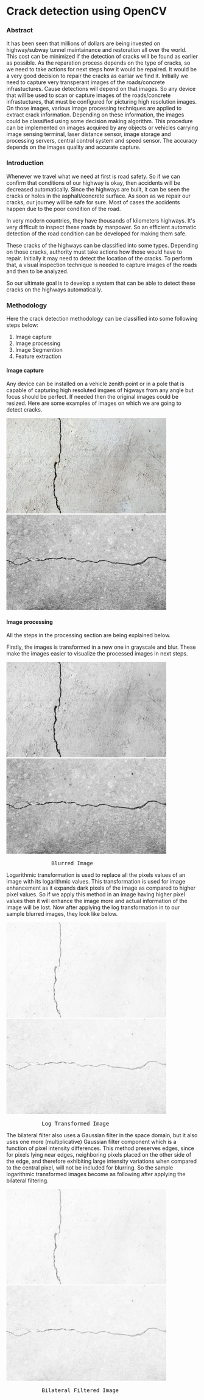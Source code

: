 # Crack detection using OpenCV

### Abstract
It has been seen that millions of dollars are being invested on highway/subway tunnel maintainance and restoration all over the world. This cost can be minimized if the detection of cracks will be found as earlier as possible. As the reparation process depends on the type of cracks, so we need to take actions for next steps how it would be repaired. It would be a very good decision to repair the cracks as earliar we find it. Initially we need to capture very transperant images of the roads/concrete infrastuctures. Cause detections will depend on that images. So any device that will be used to scan or capture images of the roads/concrete infrastuctures, that must be configured for picturing high resolution images. On those images, various image processing techniques are applied to extract crack information. Depending on these information, the images could be classified using some decision making algorithm. This procedure can be implemented on images acquired by any objects or vehicles carrying image sensing terminal, laser distance sensor, image storage and processing servers, central control system and speed sensor. The accuracy depends on the images quality and accurate capture.

### Introduction
Whenever we travel what we need at first is road safety. So if we can confirm that conditions of our highway is okay, then accidents will be decreased automatically. Since the highways are built, it can be seen the cracks or holes in the asphalt/concrete surface. As soon as we repair our cracks, our journey will be safe for sure. Most of cases the accidents happen due to the poor condition of the road.

In very modern countries, they have thousands of kilometers highways. It's very difficult to inspect these roads by manpower. So an efficient automatic detection of the road condition can be developed for making them safe.

These cracks of the highways can be classified into some types. Depending on those cracks, authority must take actions how those would have to repair. Initially it may need to detect the location of the cracks. To perform that, a visual inspection technique is needed to capture images of the roads and then to be analyzed.

So our ultimate goal is to develop a system that can be able to detect these cracks on the highways automatically.

### Methodology
Here the crack detection methodology can be classified into some following steps below:
1. Image capture
2. Image processing
3. Image Segmention
4. Feature extraction

#### Image capture
Any device can be installed on a vehicle zenith point or in a pole that is capable of capturing high resoluted imgaes of higways from any angle but focus should be perfect. If needed then the original images could be resized. Here are some examples of images on which we are going to detect cracks.

<img src="Input-Set/Cracked_01.jpg" width="420" height="250"> <img src="Input-Set/Cracked_07.jpg" width="420" height="250">

#### Image processing
All the steps in the processing section are being explained below. 

Firstly, the images is transformed in a new one in grayscale and blur. These make the images easier to visualize the processed images in next steps. 

<img src="Processed-Set/blur-1.jpg" width="420" height="250"> <img src="Processed-Set/blur-7.jpg" width="420" height="250">
<pre>              Blurred Image                                           Blurred Image</pre>

Logarithmic transformation is used to replace all the pixels values of an image with its logarithmic values. This transformation is used for image enhancement as it expands dark pixels of the image as compared to higher pixel values. So if we apply this method in an image having higher pixel values then it will enhance the image more and actual information of the image will be lost. Now after applying the log transformation in to our sample blurred images, they look like below.

<img src="Processed-Set/img_log-1.jpg" width="420" height="250"> <img src="Processed-Set/img_log-7.jpg" width="420" height="250">
<pre>           Log Transformed Image                                   Log Transformed Image</pre>

The bilateral filter also uses a Gaussian filter in the space domain, but it also uses one more (multiplicative) Gaussian filter component which is a function of pixel intensity differences. This method preserves edges, since for pixels lying near edges, neighboring pixels placed on the other side of the edge, and therefore exhibiting large intensity variations when compared to the central pixel, will not be included for blurring. So the sample logarithmic transformed images become as following after applying the bilateral filtering.

<img src="Processed-Set/bilateral-1.jpg" width="420" height="250"> <img src="Processed-Set/bilateral-7.jpg" width="420" height="250">
<pre>           Bilateral Filtered Image                                   Bilateral Filtered Image</pre>
